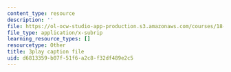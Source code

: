 ```yaml
---
content_type: resource
description: ''
file: https://ol-ocw-studio-app-production.s3.amazonaws.com/courses/18-01sc-single-variable-calculus-fall-2010/d6813359b07f51f6a2c8f32df489e2c5_nbtaQtX6JA.vtt
file_type: application/x-subrip
learning_resource_types: []
resourcetype: Other
title: 3play caption file
uid: d6813359-b07f-51f6-a2c8-f32df489e2c5
---
```

